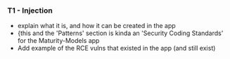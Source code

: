 ### T1 - Injection

- explain what it is, and how it can be created in the app
- {this and the 'Patterns' section is kinda an 'Security Coding Standards' for the Maturity-Models app
- Add example of the RCE vulns that existed in the app (and still exist)
